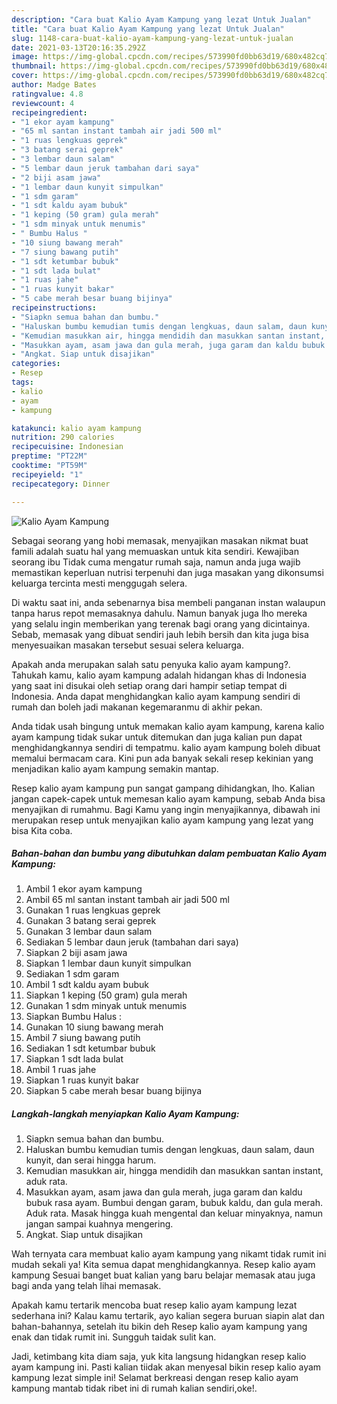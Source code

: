 ```yaml
---
description: "Cara buat Kalio Ayam Kampung yang lezat Untuk Jualan"
title: "Cara buat Kalio Ayam Kampung yang lezat Untuk Jualan"
slug: 1148-cara-buat-kalio-ayam-kampung-yang-lezat-untuk-jualan
date: 2021-03-13T20:16:35.292Z
image: https://img-global.cpcdn.com/recipes/573990fd0bb63d19/680x482cq70/kalio-ayam-kampung-foto-resep-utama.jpg
thumbnail: https://img-global.cpcdn.com/recipes/573990fd0bb63d19/680x482cq70/kalio-ayam-kampung-foto-resep-utama.jpg
cover: https://img-global.cpcdn.com/recipes/573990fd0bb63d19/680x482cq70/kalio-ayam-kampung-foto-resep-utama.jpg
author: Madge Bates
ratingvalue: 4.8
reviewcount: 4
recipeingredient:
- "1 ekor ayam kampung"
- "65 ml santan instant tambah air jadi 500 ml"
- "1 ruas lengkuas geprek"
- "3 batang serai geprek"
- "3 lembar daun salam"
- "5 lembar daun jeruk tambahan dari saya"
- "2 biji asam jawa"
- "1 lembar daun kunyit simpulkan"
- "1 sdm garam"
- "1 sdt kaldu ayam bubuk"
- "1 keping (50 gram) gula merah"
- "1 sdm minyak untuk menumis"
- " Bumbu Halus "
- "10 siung bawang merah"
- "7 siung bawang putih"
- "1 sdt ketumbar bubuk"
- "1 sdt lada bulat"
- "1 ruas jahe"
- "1 ruas kunyit bakar"
- "5 cabe merah besar buang bijinya"
recipeinstructions:
- "Siapkn semua bahan dan bumbu."
- "Haluskan bumbu kemudian tumis dengan lengkuas, daun salam, daun kunyit, dan serai hingga harum."
- "Kemudian masukkan air, hingga mendidih dan masukkan santan instant, aduk rata."
- "Masukkan ayam, asam jawa dan gula merah, juga garam dan kaldu bubuk rasa ayam. Bumbui dengan garam, bubuk kaldu, dan gula merah. Aduk rata. Masak hingga kuah mengental dan keluar minyaknya, namun jangan sampai kuahnya mengering."
- "Angkat. Siap untuk disajikan"
categories:
- Resep
tags:
- kalio
- ayam
- kampung

katakunci: kalio ayam kampung 
nutrition: 290 calories
recipecuisine: Indonesian
preptime: "PT22M"
cooktime: "PT59M"
recipeyield: "1"
recipecategory: Dinner

---
```



![Kalio Ayam Kampung](https://img-global.cpcdn.com/recipes/573990fd0bb63d19/680x482cq70/kalio-ayam-kampung-foto-resep-utama.jpg)

Sebagai seorang yang hobi memasak, menyajikan masakan nikmat buat famili adalah suatu hal yang memuaskan untuk kita sendiri. Kewajiban seorang ibu Tidak cuma mengatur rumah saja, namun anda juga wajib memastikan keperluan nutrisi terpenuhi dan juga masakan yang dikonsumsi keluarga tercinta mesti menggugah selera.

Di waktu  saat ini, anda sebenarnya bisa membeli panganan instan walaupun tanpa harus repot memasaknya dahulu. Namun banyak juga lho mereka yang selalu ingin memberikan yang terenak bagi orang yang dicintainya. Sebab, memasak yang dibuat sendiri jauh lebih bersih dan kita juga bisa menyesuaikan masakan tersebut sesuai selera keluarga. 



Apakah anda merupakan salah satu penyuka kalio ayam kampung?. Tahukah kamu, kalio ayam kampung adalah hidangan khas di Indonesia yang saat ini disukai oleh setiap orang dari hampir setiap tempat di Indonesia. Anda dapat menghidangkan kalio ayam kampung sendiri di rumah dan boleh jadi makanan kegemaranmu di akhir pekan.

Anda tidak usah bingung untuk memakan kalio ayam kampung, karena kalio ayam kampung tidak sukar untuk ditemukan dan juga kalian pun dapat menghidangkannya sendiri di tempatmu. kalio ayam kampung boleh dibuat memalui bermacam cara. Kini pun ada banyak sekali resep kekinian yang menjadikan kalio ayam kampung semakin mantap.

Resep kalio ayam kampung pun sangat gampang dihidangkan, lho. Kalian jangan capek-capek untuk memesan kalio ayam kampung, sebab Anda bisa menyajikan di rumahmu. Bagi Kamu yang ingin menyajikannya, dibawah ini merupakan resep untuk menyajikan kalio ayam kampung yang lezat yang bisa Kita coba.

<!--inarticleads1-->

##### Bahan-bahan dan bumbu yang dibutuhkan dalam pembuatan Kalio Ayam Kampung:

1. Ambil 1 ekor ayam kampung
1. Ambil 65 ml santan instant tambah air jadi 500 ml
1. Gunakan 1 ruas lengkuas geprek
1. Gunakan 3 batang serai geprek
1. Gunakan 3 lembar daun salam
1. Sediakan 5 lembar daun jeruk (tambahan dari saya)
1. Siapkan 2 biji asam jawa
1. Siapkan 1 lembar daun kunyit simpulkan
1. Sediakan 1 sdm garam
1. Ambil 1 sdt kaldu ayam bubuk
1. Siapkan 1 keping (50 gram) gula merah
1. Gunakan 1 sdm minyak untuk menumis
1. Siapkan  Bumbu Halus :
1. Gunakan 10 siung bawang merah
1. Ambil 7 siung bawang putih
1. Sediakan 1 sdt ketumbar bubuk
1. Siapkan 1 sdt lada bulat
1. Ambil 1 ruas jahe
1. Siapkan 1 ruas kunyit bakar
1. Siapkan 5 cabe merah besar buang bijinya




<!--inarticleads2-->

##### Langkah-langkah menyiapkan Kalio Ayam Kampung:

1. Siapkn semua bahan dan bumbu.
1. Haluskan bumbu kemudian tumis dengan lengkuas, daun salam, daun kunyit, dan serai hingga harum.
1. Kemudian masukkan air, hingga mendidih dan masukkan santan instant, aduk rata.
1. Masukkan ayam, asam jawa dan gula merah, juga garam dan kaldu bubuk rasa ayam. Bumbui dengan garam, bubuk kaldu, dan gula merah. Aduk rata. Masak hingga kuah mengental dan keluar minyaknya, namun jangan sampai kuahnya mengering.
1. Angkat. Siap untuk disajikan




Wah ternyata cara membuat kalio ayam kampung yang nikamt tidak rumit ini mudah sekali ya! Kita semua dapat menghidangkannya. Resep kalio ayam kampung Sesuai banget buat kalian yang baru belajar memasak atau juga bagi anda yang telah lihai memasak.

Apakah kamu tertarik mencoba buat resep kalio ayam kampung lezat sederhana ini? Kalau kamu tertarik, ayo kalian segera buruan siapin alat dan bahan-bahannya, setelah itu bikin deh Resep kalio ayam kampung yang enak dan tidak rumit ini. Sungguh taidak sulit kan. 

Jadi, ketimbang kita diam saja, yuk kita langsung hidangkan resep kalio ayam kampung ini. Pasti kalian tiidak akan menyesal bikin resep kalio ayam kampung lezat simple ini! Selamat berkreasi dengan resep kalio ayam kampung mantab tidak ribet ini di rumah kalian sendiri,oke!.

